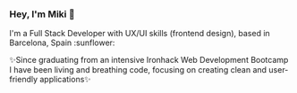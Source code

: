 ### Hey, I'm Miki 👋

<p>I'm a Full Stack Developer with UX/UI skills (frontend design), based in Barcelona, Spain :sunflower:</p>

<p>✨Since graduating from an intensive Ironhack Web Development Bootcamp I have been living and breathing code, focusing on creating clean and user-friendly applications✨</p>



<!--
**Miki-Geoghegan/Miki-Geoghegan** is a ✨ _special_ ✨ repository because its `README.md` (this file) appears on your GitHub profile.

Here are some ideas to get you started:

- 🔭 I’m currently working on ...
- 🌱 I’m currently learning ...
- 👯 I’m looking to collaborate on ...
- 🤔 I’m looking for help with ...
- 💬 Ask me about ...
- 📫 How to reach me: ...
- 😄 Pronouns: ...
- ⚡ Fun fact: ...
-->
